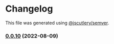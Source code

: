 # Changelog

This file was generated using [@jscutlery/semver](https://github.com/jscutlery/semver).

### [0.0.10](https://github.com/HausDAO/daohaus-monorepo/compare/dao-data@0.0.9...dao-data@0.0.10) (2022-08-09)
